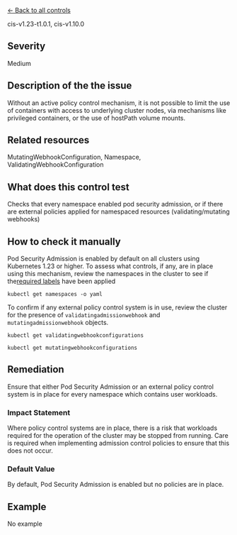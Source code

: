 [← Back to all controls](index.md)


cis-v1.23-t1.0.1, cis-v1.10.0

## Severity

Medium

## Description of the the issue

Without an active policy control mechanism, it is not possible to limit the use of containers with access to underlying cluster nodes, via mechanisms like privileged containers, or the use of hostPath volume mounts.

## Related resources

MutatingWebhookConfiguration, Namespace, ValidatingWebhookConfiguration

## What does this control test

Checks that every namespace enabled pod security admission, or if there are external policies applied for namespaced resources (validating/mutating webhooks)

## How to check it manually

Pod Security Admission is enabled by default on all clusters using Kubernetes 1.23 or higher. To assess what controls, if any, are in place using this mechanism, review the namespaces in the cluster to see if the[required labels](https://kubernetes.io/docs/concepts/security/pod-security-admission/#pod-security-admission-labels-for-namespaces) have been applied

```
kubectl get namespaces -o yaml

```

 To confirm if any external policy control system is in use, review the cluster for the presence of `validatingadmissionwebhook` and `mutatingadmissionwebhook` objects.

```
kubectl get validatingwebhookconfigurations

```

```
kubectl get mutatingwebhookconfigurations

```

## Remediation

Ensure that either Pod Security Admission or an external policy control system is in place for every namespace which contains user workloads.

### Impact Statement

Where policy control systems are in place, there is a risk that workloads required for the operation of the cluster may be stopped from running. Care is required when implementing admission control policies to ensure that this does not occur.

### Default Value

By default, Pod Security Admission is enabled but no policies are in place.

## Example

No example
